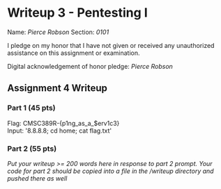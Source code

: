 Writeup 3 - Pentesting I
======

Name: *Pierce Robson*
Section: *0101*

I pledge on my honor that I have not given or received any unauthorized assistance on this assignment or examination.

Digital acknowledgement of honor pledge: *Pierce Robson*

## Assignment 4 Writeup

### Part 1 (45 pts)  
Flag: CMSC389R-{p1ng_as_a_$erv1c3}  
Input: '8.8.8.8; cd home; cat flag.txt'   


### Part 2 (55 pts)
*Put your writeup >= 200 words here in response to part 2 prompt. Your code for part 2 should be copied into a file in the /writeup directory and pushed there as well*
